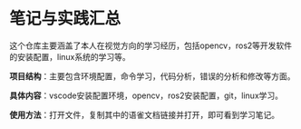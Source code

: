 # 笔记与实践汇总
这个仓库主要涵盖了本人在视觉方向的学习经历，包括opencv，ros2等开发软件的安装配置，linux系统的学习等。

**项目结构**：主要包含环境配置，命令学习，代码分析，错误的分析和修改等方面。

**具体内容**：vscode安装配置环境，opencv，ros2安装配置，git，linux学习。

**使用方法**：打开文件，复制其中的语雀文档链接并打开，即可看到学习笔记。

